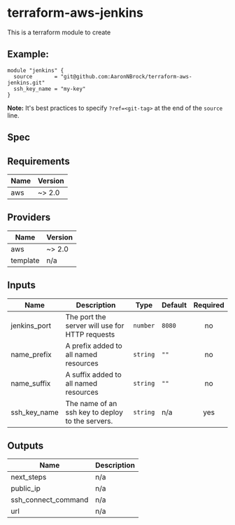 # terraform-aws-jenkins

This is a terraform module to create

## Example:

```hcl
module "jenkins" {
  source       = "git@github.com:AaronNBrock/terraform-aws-jenkins.git"
  ssh_key_name = "my-key"
}
```

**Note:** It's best practices to specify `?ref=<git-tag>` at the end of the `source` line.

## Spec

## Requirements

| Name | Version |
| ---- | ------- |
| aws  | ~> 2.0  |

## Providers

| Name     | Version |
| -------- | ------- |
| aws      | ~> 2.0  |
| template | n/a     |

## Inputs

| Name         | Description                                      | Type     | Default | Required |
| ------------ | ------------------------------------------------ | -------- | ------- | :------: |
| jenkins_port | The port the server will use for HTTP requests   | `number` | `8080`  |    no    |
| name_prefix  | A prefix added to all named resources            | `string` | `""`    |    no    |
| name_suffix  | A suffix added to all named resources            | `string` | `""`    |    no    |
| ssh_key_name | The name of an ssh key to deploy to the servers. | `string` | n/a     |   yes    |

## Outputs

| Name                | Description |
| ------------------- | ----------- |
| next_steps          | n/a         |
| public_ip           | n/a         |
| ssh_connect_command | n/a         |
| url                 | n/a         |
